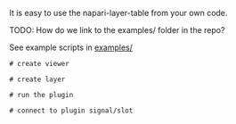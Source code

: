It is easy to use the napari-layer-table from your own code.

TODO: How do we link to the examples/ folder in the repo?

See example scripts in [examples/](../../examples)

```
# create viewer

# create layer

# run the plugin

# connect to plugin signal/slot
```
